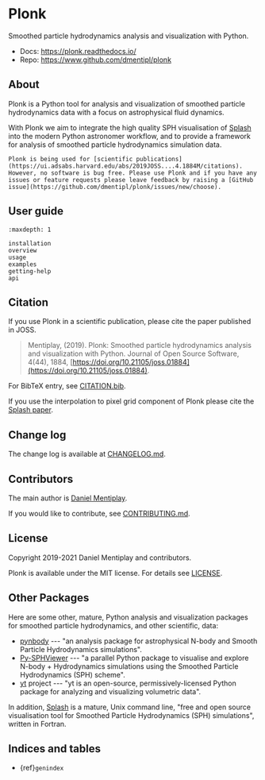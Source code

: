# Plonk

Smoothed particle hydrodynamics analysis and visualization with Python.

- Docs: <https://plonk.readthedocs.io/>
- Repo: <https://www.github.com/dmentipl/plonk>

## About

Plonk is a Python tool for analysis and visualization of smoothed particle
hydrodynamics data with a focus on astrophysical fluid dynamics.

With Plonk we aim to integrate the high quality SPH visualisation of
[Splash](https://github.com/danieljprice/splash) into the modern Python
astronomer workflow, and to provide a framework for analysis of smoothed
particle hydrodynamics simulation data.

```{note}
Plonk is being used for [scientific publications](https://ui.adsabs.harvard.edu/abs/2019JOSS....4.1884M/citations).
However, no software is bug free. Please use Plonk and if you have any
issues or feature requests please leave feedback by raising a [GitHub issue](https://github.com/dmentipl/plonk/issues/new/choose).
```

## User guide

```{toctree}
:maxdepth: 1

installation
overview
usage
examples
getting-help
api
```

## Citation

If you use Plonk in a scientific publication, please cite the paper published in
JOSS.

> Mentiplay, (2019). Plonk: Smoothed particle hydrodynamics analysis and
> visualization with Python. Journal of Open Source Software, 4(44), 1884,
> [https://doi.org/10.21105/joss.01884](https://doi.org/10.21105/joss.01884).

For BibTeX entry, see
[CITATION.bib](https://github.com/dmentipl/plonk/blob/main/CITATION.bib).

If you use the interpolation to pixel grid component of Plonk please cite the
[Splash paper](https://doi.org/10.1071/AS07022).

## Change log

The change log is available at
[CHANGELOG.md](https://github.com/dmentipl/plonk/blob/main/CHANGELOG.md).

## Contributors

The main author is [Daniel Mentiplay](https://github.com/dmentipl).

If you would like to contribute, see [CONTRIBUTING.md](https://github.com/dmentipl/plonk/blob/main/CONTRIBUTING.md).

## License

Copyright 2019-2021 Daniel Mentiplay and contributors.

Plonk is available under the MIT license. For details see [LICENSE](https://github.com/dmentipl/plonk/blob/main/LICENSE).

## Other Packages

Here are some other, mature, Python analysis and visualization packages for
smoothed particle hydrodynamics, and other scientific, data:

- [pynbody](http://pynbody.github.io/pynbody/) --- "an analysis package for
  astrophysical N-body and Smooth Particle Hydrodynamics simulations".
- [Py-SPHViewer](http://alejandrobll.github.io/py-sphviewer/) --- "a parallel
  Python package to visualise and explore N-body + Hydrodynamics simulations
  using the Smoothed Particle Hydrodynamics (SPH) scheme".
- [yt](https://yt-project.org/) project --- "yt is an open-source,
  permissively-licensed Python package for analyzing and visualizing volumetric
  data".

In addition, [Splash](https://github.com/danieljprice/splash) is a mature,
Unix command line, "free and open source visualisation tool for Smoothed
Particle Hydrodynamics (SPH) simulations", written in Fortran.

## Indices and tables

- {ref}`genindex`
